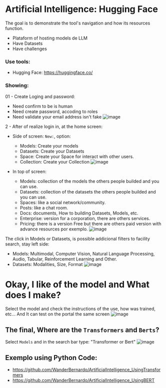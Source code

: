 # Artificial Intelligence: Hugging Face
The goal is to demonstrate the tool's navigation and how its resources function.

- Plataform of hosting models de LLM
- Have Datasets
- Have challenges

### Use tools:

- Hugging Face: https://huggingface.co/

### Showing:

01 - Create Loging and password:
- Need confirm to be is human
- Need create password, accoding to roles
- Need validate your email address isn't fake
![image](https://github.com/user-attachments/assets/591fffa3-2cbe-4dc6-9a9f-6eeee8ccad5f)

2 - After of realize login in, at the home screen:
- Side of screen: ``` New: ```, option:
   * Models: Create your models
   * Datasets: Create your Datasets
   * Space: Create your Space for interact with other users.
   * Collection: Create your Collection
![image](https://github.com/user-attachments/assets/3463fb48-84e8-4e46-9cbe-408fa5ced6d7)

- In top of screen:
   * Models: collection of the models the others people builded and you can use.
   * Datasets: collection of the datasets the others people builded and you can use.
   * Spaces: like a social network/community.
   * Posts: like a chat room.
   * Docs: documents, How to building Datasets, Models, etc.
   * Enterprise: version for a corporation, there are others services.
   * Pricing: there is a version Free but there are others paid version with advance resources por exemplo.
![image](https://github.com/user-attachments/assets/f47e8324-942d-4411-a2a6-29a129c3bc28)

The click in Models or Datasets, is possible addicional filters to facility search, stay left side:
 - Models: Multimodal, Computer Vision, Natural Language Processing, Audio, Tabular, Reinforcement Learning and Other.
 - Datasets: Modalities, Size, Format
![image](https://github.com/user-attachments/assets/b692ab57-0aac-400c-b480-f02e4993c27f)

# Okay, I like of the model and What does I make?

Select the model and check the instructions of the use, how was trained, etc... And It can test on the portal the same screen
![image](https://github.com/user-attachments/assets/b87cbc25-f093-4f1f-a892-9d1452ab3aa8)

## The final, Where are the ``` Transformers ``` and ``` Berts ```?

Select ``` Models ``` and in the search bar type: "Transformer or Bert"
![image](https://github.com/user-attachments/assets/914ed5fc-8bd9-4a54-a05c-7675e2509066)

## Exemplo using Python Code:

- https://github.com/WanderBernardo/ArtificialIntelligence_UsingTransformers
- https://github.com/WanderBernardo/ArtificialIntelligence_UsingBERT
